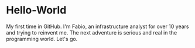 # Hello-World
My first time in GitHub.
I'm Fabio, an infrastructure analyst for over 10 years and trying to reinvent me. The next adventure is serious and real in the programming world. Let's go.
